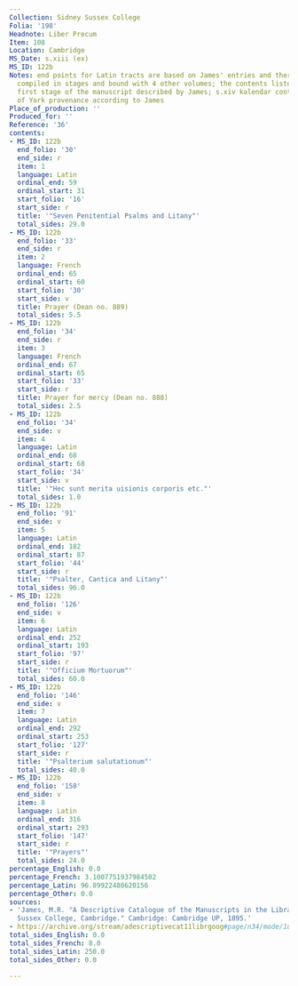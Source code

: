 ```yaml
---
Collection: Sidney Sussex College
Folia: '198'
Headnote: Liber Precum
Item: 108
Location: Cambridge
MS_Date: s.xiii (ex)
MS_ID: 122b
Notes: end points for Latin tracts are based on James' entries and therefore approximate;
  compiled in stages and bound with 4 other volumes; the contents listed reflect the
  first stage of the manuscript described by James; s.xiv kalendar contains signs
  of York provenance according to James
Place_of_production: ''
Produced_for: ''
Reference: '36'
contents:
- MS_ID: 122b
  end_folio: '30'
  end_side: r
  item: 1
  language: Latin
  ordinal_end: 59
  ordinal_start: 31
  start_folio: '16'
  start_side: r
  title: '"Seven Penitential Psalms and Litany"'
  total_sides: 29.0
- MS_ID: 122b
  end_folio: '33'
  end_side: r
  item: 2
  language: French
  ordinal_end: 65
  ordinal_start: 60
  start_folio: '30'
  start_side: v
  title: Prayer (Dean no. 889)
  total_sides: 5.5
- MS_ID: 122b
  end_folio: '34'
  end_side: r
  item: 3
  language: French
  ordinal_end: 67
  ordinal_start: 65
  start_folio: '33'
  start_side: r
  title: Prayer for mercy (Dean no. 888)
  total_sides: 2.5
- MS_ID: 122b
  end_folio: '34'
  end_side: v
  item: 4
  language: Latin
  ordinal_end: 68
  ordinal_start: 68
  start_folio: '34'
  start_side: v
  title: '"Hec sunt merita uisionis corporis etc."'
  total_sides: 1.0
- MS_ID: 122b
  end_folio: '91'
  end_side: v
  item: 5
  language: Latin
  ordinal_end: 182
  ordinal_start: 87
  start_folio: '44'
  start_side: r
  title: '"Psalter, Cantica and Litany"'
  total_sides: 96.0
- MS_ID: 122b
  end_folio: '126'
  end_side: v
  item: 6
  language: Latin
  ordinal_end: 252
  ordinal_start: 193
  start_folio: '97'
  start_side: r
  title: '"Officium Mortuorum"'
  total_sides: 60.0
- MS_ID: 122b
  end_folio: '146'
  end_side: v
  item: 7
  language: Latin
  ordinal_end: 292
  ordinal_start: 253
  start_folio: '127'
  start_side: r
  title: '"Psalterium salutationum"'
  total_sides: 40.0
- MS_ID: 122b
  end_folio: '158'
  end_side: v
  item: 8
  language: Latin
  ordinal_end: 316
  ordinal_start: 293
  start_folio: '147'
  start_side: r
  title: '"Prayers"'
  total_sides: 24.0
percentage_English: 0.0
percentage_French: 3.1007751937984502
percentage_Latin: 96.89922480620156
percentage_Other: 0.0
sources:
- 'James, M.R. "A Descriptive Catalogue of the Manuscripts in the Library of Sidney
  Sussex College, Cambridge." Cambridge: Cambridge UP, 1895.'
- https://archive.org/stream/adescriptivecat11librgoog#page/n34/mode/1up
total_sides_English: 0.0
total_sides_French: 8.0
total_sides_Latin: 250.0
total_sides_Other: 0.0

---
```

